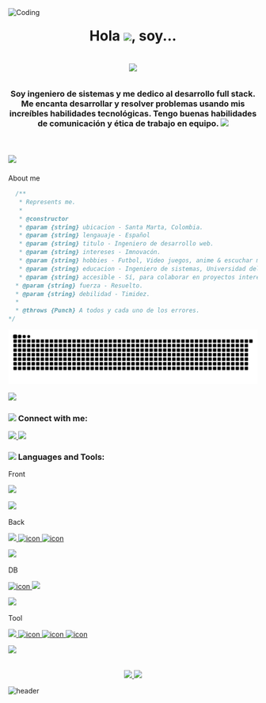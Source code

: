 <!--
**yatunyi15075/yatunyi15075** is a ✨ _special_ ✨ repository because its `README.md` (this file) appears on your GitHub profile.

Here are some ideas to get you started:

- 🔭 I’m currently working on ...
- 🌱 I’m currently learning ...
- 👯 I’m looking to collaborate on ...
- 🤔 I’m looking for help with ...
- 💬 Ask me about ...
- 📫 How to reach me: ...
- 😄 Pronouns: ...
- ⚡ Fun fact: ...
-->

<img align="right" alt="Coding" width="1100" src="https://th.bing.com/th/id/R.0cffa04637bbc93f791aad16f6f4add4?rik=cnkpduUBZ%2bD45Q&pid=ImgRaw&r=0" >

<h1 align="center">Hola <img src="https://media.giphy.com/media/hvRJCLFzcasrR4ia7z/giphy.gif" width="35">, soy...  <p align="center">
  <a href="https://github.com/DenverCoder1/readme-typing-svg">
  <img src="https://readme-typing-svg.herokuapp.com?font=Time+New+Roman&color=cyan&size=25&center=true&vCenter=true&width=600&height=100&lines=Michael+Martinez+De+La+Hoz;+FullStack+Developer."></a>
</p></h1>
<h3 align="center">Soy ingeniero de sistemas y me dedico al desarrollo full stack. Me encanta desarrollar y resolver problemas usando mis increíbles habilidades tecnológicas. Tengo buenas habilidades de comunicación y ética de trabajo en equipo.
<img src="https://user-images.githubusercontent.com/73097560/115834477-dbab4500-a447-11eb-908a-139a6edaec5c.gif"><br><br>


## <picture><img src="https://github.com/7oSkaaa/7oSkaaa/blob/main/Images/about_me.gif?raw=true" width=50px></picture>
About me

<div align="left">

  ```js
    /**
     * Represents me.
     *
     * @constructor
     * @param {string} ubicacion - Santa Marta, Colombia.
     * @param {string} lengauaje - Español
     * @param {string} titulo - Ingeniero de desarrollo web.
     * @param {string} intereses - Imnovacón.
     * @param {string} hobbies - Futbol, Video juegos, anime & escuchar musica.
     * @param {string} educacion - Ingeniero de sistemas, Universidad del Magdalena, Santa Marta.
     * @param {string} accesible - Sí, para colaborar en proyectos interesantes, no dudes en reaccionar.
    * @param {string} fuerza - Resuelto.
    * @param {string} debilidad - Timidez.
    *
    * @throws {Punch} A todos y cada uno de los errores.
  */
  ```
</div>

 <img src="https://raw.githubusercontent.com/7oSkaaa/7oSkaaa/4be54cbe73a77ae2326b9d8e596e1a40fab70585/github-contribution-grid-snake.svg">

<img src="https://user-images.githubusercontent.com/73097560/115834477-dbab4500-a447-11eb-908a-139a6edaec5c.gif"><br>

<h3 align="left">
<img src="https://media.giphy.com/media/iY8CRBdQXODJSCERIr/giphy.gif" width="30px">
Connect with me:
</h3>
<p align="left">
    <a href="https://www.linkedin.com/in/michael-martinez-de-la-hoz/">
        <img src="https://skillicons.dev/icons?i=linkedin" />
    </a>
    <a href="https://www.instagram.com/michael_martinez7/">
        <img src="https://skillicons.dev/icons?i=instagram" />
    </a>
</p>

<h3 align="left">
    <img src = "https://media2.giphy.com/media/QssGEmpkyEOhBCb7e1/giphy.gif?cid=ecf05e47a0n3gi1bfqntqmob8g9aid1oyj2wr3ds3mg700bl&rid=giphy.gif" width = 32px>
    Languages and Tools:
</h3>
<p align="center">
    <p>Front</p>
    <a href="https://skillicons.dev">
        <img src="https://skillicons.dev/icons?i=html,css,jquery,js,astro,react,angular,vue,typescript,spring," />
    </a>
</p>
 <img src="https://user-images.githubusercontent.com/73097560/115834477-dbab4500-a447-11eb-908a-139a6edaec5c.gif">
<p align="center">
    <p>Back</p>
  <a href="https://skillicons.dev">
    <img src="https://skillicons.dev/icons?i=php,laravel,nodejs,nestjs,spring" />
    <img src="https://techstack-generator.vercel.app/python-icon.svg" alt="icon" width="50" height="50" />
    <img src="https://techstack-generator.vercel.app/restapi-icon.svg" alt="icon" width="50" height="50" />
  </a>
</p>
 <img src="https://user-images.githubusercontent.com/73097560/115834477-dbab4500-a447-11eb-908a-139a6edaec5c.gif">
<p align="center">
    <p>DB</p>
  <a href="https://skillicons.dev">
<img src="https://techstack-generator.vercel.app/mysql-icon.svg" alt="icon" width="50" height="50" />
    <img src="https://skillicons.dev/icons?i=postgres,mongodb,sqlite" />
  </a>
</p>
 <img src="https://user-images.githubusercontent.com/73097560/115834477-dbab4500-a447-11eb-908a-139a6edaec5c.gif">
<p align="center">
    <p>Tool</p>
  <a href="https://skillicons.dev">
    <img src="https://skillicons.dev/icons?i=git,postman" />
    <img src="https://techstack-generator.vercel.app/aws-icon.svg" alt="icon" width="55" height="55" />
    <img src="https://techstack-generator.vercel.app/docker-icon.svg" alt="icon" width="55" height="55" />
   <img src="https://techstack-generator.vercel.app/github-icon.svg" alt="icon" width="55" height="55" />
  </a>
</p>
 <img src="https://user-images.githubusercontent.com/73097560/115834477-dbab4500-a447-11eb-908a-139a6edaec5c.gif"><br><br>




<p align="center">
<a href="https://github.com/MikeOz27">
  <img height="180em" src="https://github-readme-stats-eight-theta.vercel.app/api?username=MikeOz27&show_icons=true&theme=algolia&include_all_commits=true&count_private=true"/>
  <img height="180em" src="https://github-readme-stats-eight-theta.vercel.app/api/top-langs/?username=MikeOz27&layout=compact&langs_count=8&theme=algolia"/>
</a>
</p>


  ![header](https://user-images.githubusercontent.com/59575502/127335491-fdba1874-e943-4d3c-ab8c-678ffe22f8b8.png)
